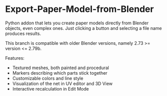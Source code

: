 # Export-Paper-Model-from-Blender
Python addon that lets you create paper models directly from Blender objects, even complex ones. Just clicking a button and selecting a file name produces results.

This branch is compatible with older Blender versions, namely 2.73 >= version <= 2.79b.

Features:
 * Textured meshes, both painted and procedural
 * Markers describing which parts stick together
 * Customizable colors and line style
 * Visualization of the net in UV editor and 3D View
 * Interactive recalculation in Edit Mode
